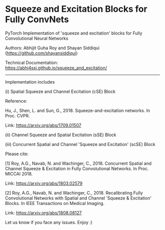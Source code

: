 # Squeeze and Excitation Blocks for Fully ConvNets

PyTorch Implementation of 'squeeze and excitation' blocks for Fully Convolutional Neural Networks

Authors: Abhijit Guha Roy and Shayan Siddiqui (https://github.com/shayansiddiqui)

Technical Documentation: https://abhi4ssj.github.io/squeeze_and_excitation/

------------------------

Implementation includes 

(i) Spatial Squeeze and Channel Excitation (cSE) Block

Reference:

Hu, J., Shen, L. and Sun, G., 2018. Squeeze-and-excitation networks. In Proc. CVPR.

Link: https://arxiv.org/abs/1709.01507

(ii) Channel Squeeze and Spatial Excitation (sSE) Block

(iii) Concurrent Spatial and Channel 'Squeeze and Excitation' (scSE) Block

Please cite:

[1] Roy, A.G., Navab, N. and Wachinger, C., 2018. Concurrent Spatial and Channel Squeeze & Excitation in Fully Convolutional Networks. In Proc. MICCAI 2018.

Link: https://arxiv.org/abs/1803.02579

[2] Roy, A.G., Navab, N. and Wachinger, C., 2018. Recalibrating Fully Convolutional Networks with Spatial and Channel 'Squeeze & Excitation' Blocks. In IEEE Transactions on Medical Imaging.

Link: https://arxiv.org/abs/1808.08127

Let us know if you face any issues. Enjoy :)
